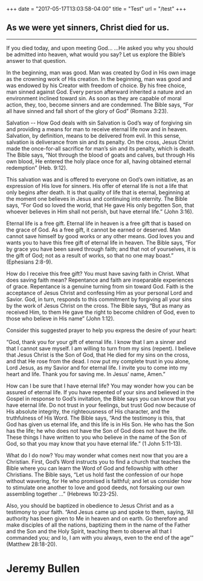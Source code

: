 +++
date = "2017-05-17T13:03:58-04:00"
title = "Test"
url = "/test"
+++

## As we were yet sinners, Christ died for us.

---

If you died today, and upon meeting God...
...He asked you why you should be admitted into heaven, what would you say? Let us explore the Bible’s answer to that question. 

In the beginning, man was good.
Man was created by God in His own image as the crowning work of His creation. In the beginning, man was good and was endowed by his Creator with freedom of choice. By his free choice, man sinned against God. Every person afterward inherited a nature and an environment inclined toward sin. As soon as they are capable of moral action, they, too, become sinners and are condemned. The Bible says, “For all have sinned and fall short of the glory of God” (Romans 3:23).

Salvation -- How God deals with sin
Salvation is God’s way of forgiving sin and providing a means for man to receive eternal life now and in heaven. Salvation, by definition, means to be delivered from evil. In this sense, salvation is deliverance from sin and its penalty. On the cross, Jesus Christ made the once-for-all sacrifice for man’s sin and its penalty, which is death. The Bible says, “Not through the blood of goats and calves, but through His own blood, He entered the holy place once for all, having obtained eternal redemption” (Heb. 9:12).

This salvation was and is offered to everyone on God’s own initiative, as an expression of His love for sinners. His offer of eternal life is not a life that only begins after death. It is that quality of life that is eternal, beginning at the moment one believes in Jesus and continuing into eternity. The Bible says, “For God so loved the world, that He gave His only begotten Son, that whoever believes in Him shall not perish, but have eternal life.” (John 3:16).

Eternal life is a free gift. 
Eternal life in heaven is a free gift that is based on the grace of God. As a free gift, it cannot be earned or deserved. Man cannot save himself by good works or any other means. God loves you and wants you to have this free gift of eternal life in heaven. The Bible says, “For by grace you have been saved through faith; and that not of yourselves, it is the gift of God; not as a result of works, so that no one may boast.” (Ephesians 2:8-9).

How do I receive this free gift?
You must have saving faith in Christ. What does saving faith mean? Repentance and faith are inseparable experiences of grace. Repentance is a genuine turning from sin toward God. Faith is the acceptance of Jesus Christ and confessing Him as your personal Lord and Savior. God, in turn, responds to this commitment by forgiving all your sins by the work of Jesus Christ on the cross. The Bible says, “But as many as received Him, to them He gave the right to become children of God, even to those who believe in His name” (John 1:12).

Consider this suggested prayer to help you express the desire of your heart:

“God, thank you for your gift of eternal life. I know that I am a sinner and that I cannot save myself. I am willing to turn from my sins (repent). I believe that Jesus Christ is the Son of God, that He died for my sins on the cross, and that He rose from the dead. I now put my complete trust in you alone, Lord Jesus, as my Savior and for eternal life. I invite you to come into my heart and life. Thank you for saving me. In Jesus’ name, Amen.”

How can I be sure that I have eternal life?
You may wonder how you can be assured of eternal life. If you have repented of your sins and believed in the Gospel in response to God’s invitation, the Bible says you can know that you have eternal life. Do not trust in your feelings, but trust God now because of His absolute integrity, the righteousness of His character, and the truthfulness of His Word. The Bible says, “And the testimony is this, that God has given us eternal life, and this life is in His Son. He who has the Son has the life; he who does not have the Son of God does not have the life. These things I have written to you who believe in the name of the Son of God, so that you may know that you have eternal life.” (1 John 5:11-13).

What do I do now?
You may wonder what comes next now that you are a Christian. First, God’s Word instructs you to find a church that teaches the Bible where you can learn the Word of God and fellowship with other Christians. The Bible says, “Let us hold fast the confession of our hope without wavering, for He who promised is faithful; and let us consider how to stimulate one another to love and good deeds, not forsaking our own assembling together ...” (Hebrews 10:23-25).

Also, you should be baptized in obedience to Jesus Christ and as a testimony to your faith. “And Jesus came up and spoke to them, saying, ‘All authority has been given to Me in heaven and on earth. Go therefore and make disciples of all the nations, baptizing them in the name of the Father and the Son and the Holy Spirit, teaching them to observe all that I commanded you; and lo, I am with you always, even to the end of the age’” (Matthew 28:18-20).

# Jeremy Bullen

